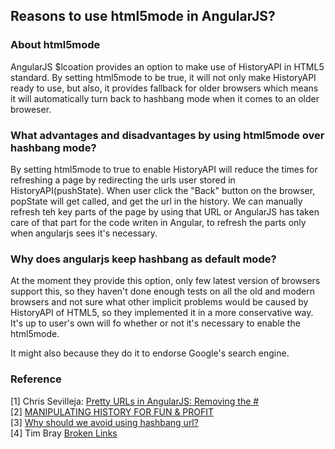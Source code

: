 ## Reasons to use html5mode in AngularJS?

### About html5mode
AngularJS $lcoation provides an option to make use of HistoryAPI in HTML5 standard. By setting html5mode to be true, it will not only make HistoryAPI ready to use, but also, it provides fallback for older browsers which means it will automatically turn back to hashbang mode when it comes to an older broweser.

### What advantages and disadvantages by using html5mode over hashbang mode?
By setting html5mode to true to enable HistoryAPI will reduce the times for refreshing a page by redirecting the urls user stored in HistoryAPI(pushState). When user click the "Back" button on the browser, popState will get called, and get the url in the history. We can manually refresh teh key parts of the page by using that URL or AngularJS has taken care of that part for the code writen in Angular, to refresh the parts only when angularjs sees it's  necessary.

### Why does angularjs keep hashbang as default mode?
At the moment they provide this option, only few latest version of browsers support this, so they haven't done enough tests on all the old and modern browsers and not sure what other implicit problems would be caused by HistoryAPI of HTML5, so they implemented it in a more conservative way. It's up to user's own will fo whether or not it's necessary to enable the html5mode.

It might also because they do it to endorse Google's search engine.


### Reference
[1] Chris Sevilleja: [Pretty URLs in AngularJS: Removing the #](https://scotch.io/tutorials/pretty-urls-in-angularjs-removing-the-hashtag)  
[2] [MANIPULATING HISTORY FOR FUN & PROFIT](http://diveintohtml5.info/history.html)  
[3] [Why should we avoid using hashbang url?](https://www.quora.com/Are-hashbang-URLs-a-recommended-practice)  
[4] Tim Bray [Broken Links](http://www.tbray.org/ongoing/When/201x/2011/02/09/Hash-Blecch)  
